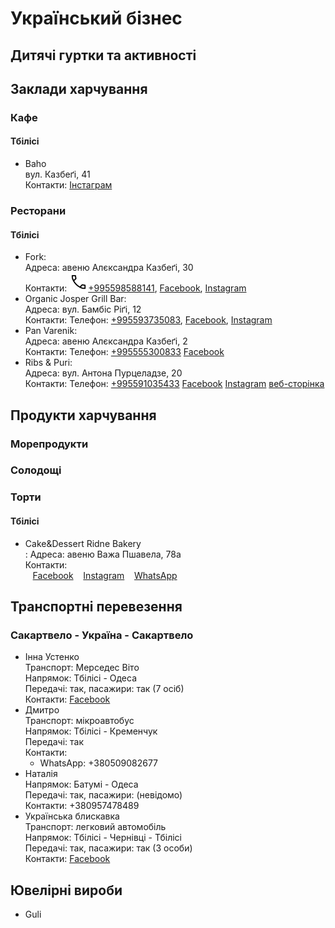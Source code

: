# Український бізнес

## Дитячі гуртки та активності


## Заклади харчування

### Кафе
#### Тбілісі
- Baho<br>
  вул. Казбеґі, 41<br>
  Контакти:
  [Інстаграм](https://www.instagram.com/baho_tbilisi/)

### Ресторани
#### Тбілісі
- Fork:<br>
  Адреса: авеню Алєксандра Казбеґі, 30<br>
  Контакти:
  <img src="/assets/img/phone.svg" style="width:30px"/>[+995598588141](callto:+995598588141),
  [Facebook](https://www.facebook.com/forkrest1),
  [Instagram](https://www.instagram.com/forkrest/)
- Organic Josper Grill Bar:<br>
  Адреса: вул. Бамбіс Ріґі, 12<br>
  Контакти:
  Телефон: [+995593735083](tel:+995593735083),
  [Facebook](https://www.facebook.com/organiquejosperbar),
  [Instagram](https://www.instagram.com/organique.josper.bar/)
- Pan Varenik:<br>
  Адреса: авеню Алєксандра Казбеґі, 2<br>
  Контакти:
  Телефон: [+995555300833](tel:+995555300833)
  [Facebook](https://www.facebook.com/profile.php?id=100083560839130)
- Ribs & Puri:<br>
  Адреса: вул. Антона Пурцеладзе, 20<br>
  Контакти:
  Телефон: [+995591035433](+tel:+995591035433)
  [Facebook](https://www.facebook.com/ribs.and.puri)
  [Instagram](https://www.instagram.com/ribs.and.puri/)
  [веб-сторінка](https://ribsandpuri.business.site/)


## Продукти харчування

### Морепродукти

### Солодощі

### Торти
#### Тбілісі

- Cake&Dessert Ridne Bakery<br>:
  Адреса: авеню Важа Пшавела, 78а<br>
  Контакти:<br>
  &nbsp;&nbsp;&nbsp;[Facebook](https://www.facebook.com/ridnebakery/)
  &nbsp;&nbsp;&nbsp;[Instagram](https://www.instagram.com/ridne.bakery)
  &nbsp;&nbsp;&nbsp;[WhatsApp](https://wa.me/+995591950046)

## Транспортні перевезення
### Сакартвело - Україна - Сакартвело
- Інна Устенко<br>
  Транспорт: Мерседес Віто<br>
  Напрямок: Тбілісі - Одеса<br>
  Передачі: так, пасажири: так (7 осіб)<br>
  Контакти: [Facebook](https://www.facebook.com/profile.php?id=100021800222428)
- Дмитро<br>
  Транспорт: мікроавтобус<br>
  Напрямок: Тбілісі - Кременчук<br>
  Передачі: так<br>
  Контакти: <br>
  - WhatsApp: +380509082677<br>
- Наталія<br>
  Напрямок: Батумі - Одеса<br>
  Передачі: так, пасажири: (невідомо)<br>
  Контакти: +380957478489<br>
- Українська блискавка<br>
  Транспорт: легковий автомобіль<br>
  Напрямок: Тбілісі - Чернівці - Тбілісі<br>
  Передачі: так, пасажири: так (3 особи)<br>
  Контакти: [Facebook](https://www.facebook.com/profile.php?id=100073395816834)

## Ювелірні вироби
- Guli